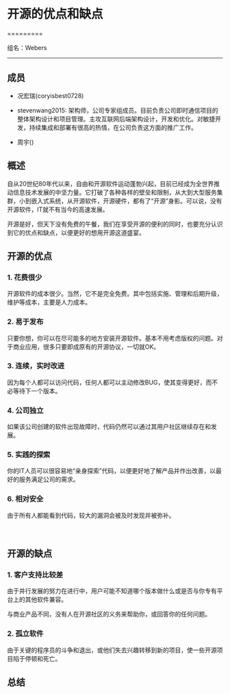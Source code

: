 # 开源的优点和缺点

=========

组名：Webers

------------

## 成员

* 况宏瑞(coryisbest0728)

* stevenwang2015: 架构师，公司专家组成员。目前负责公司即时通信项目的整体架构设计和项目管理。主攻互联网后端架构设计，开发和优化。对敏捷开发，持续集成和部署有很高的热情，在公司负责这方面的推广工作。

* 周宇()

## 概述

自从20世纪80年代以来，自由和开源软件运动蓬勃兴起，目前已经成为全世界推动信息技术发展的中坚力量。它打破了各种各样的壁垒和限制，从大到大型服务集群，小到嵌入式系统，从开源软件，开源硬件，都有了“开源”身影。可以说，没有开源软件，IT就不有当今的高速发展。

开源是好，但天下没有免费的午餐，我们在享受开源的便利的同时，也要充分认识到它的优点和缺点，以便更好的想用开源这道盛宴。

## 开源的优点

### 1. 花费很少

开源软件的成本很少。当然，它不是完全免费。其中包括实施、管理和后期升级，维护等成本，主要是人力成本。

### 2. 易于发布

只要你想，你可以在尽可能多的地方安装开源软件。基本不用考虑版权的问题。对于商业应用，很多只要即成原有的开源协议，一切就OK。

### 3. 连续，实时改进

因为每个人都可以访问代码，任何人都可以主动修改BUG，使其变得更好，而不必等待下一个版本。
　　
### 4. 公司独立

如果该公司创建的软件出现故障时，代码仍然可以通过其用户社区继续存在和发展。
　　
### 5. 实践的探索

你的IT人员可以很容易地“亲身探索”代码，以便更好地了解产品并作出改善，以最好的服务满足公司的需求。
　　
### 6. 相对安全

由于所有人都能看到代码，较大的漏洞会被及时发现并被弥补。

　　
## 开源的缺点

### 1. 客户支持比较差

由于并行发展的努力在进行中，用户可能不知道哪个版本做什么或是否与你专有平台上的其他软件兼容。

与商业产品不同，没有人在开源社区的义务来帮助你，或回答你的任何问题。


### 2. 孤立软件

由于关键的程序员的斗争和退出，或他们失去兴趣转移到新的项目，使一些开源项目陷于停顿和死亡。
　　
## 总结　　





